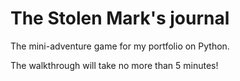 # The Stolen Mark's journal

The mini-adventure game for my portfolio on Python.

The walkthrough will take no more than 5 minutes!
